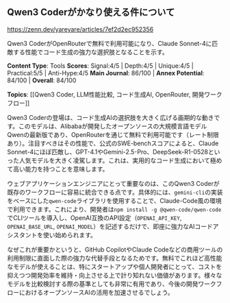 ## Qwen3 Coderがかなり使える件について

https://zenn.dev/yareyare/articles/7ef2d2ec952356

Qwen3 CoderがOpenRouterで無料で利用可能になり、Claude Sonnet-4に匹敵する性能でコード生成の強力な選択肢となることを示す。

**Content Type**: Tools
**Scores**: Signal:4/5 | Depth:4/5 | Unique:4/5 | Practical:5/5 | Anti-Hype:4/5
**Main Journal**: 86/100 | **Annex Potential**: 84/100 | **Overall**: 84/100

**Topics**: [[Qwen3 Coder, LLM性能比較, コード生成AI, OpenRouter, 開発ワークフロー]]

Qwen3 Coderの登場は、コード生成AIの選択肢を大きく広げる画期的な動きです。このモデルは、Alibabaが開発したオープンソースの大規模言語モデルQwenの最新版であり、OpenRouterを通じて無料で利用可能です（レート制限あり）。注目すべきはその性能で、公式のSWE-benchスコアによると、Claude Sonnet-4にほぼ匹敵し、GPT-4.1やGemini-2.5-Pro、DeepSeek-R1-0528といった人気モデルを大きく凌駕します。これは、実用的なコード生成において極めて高い能力を持つことを意味します。

ウェブアプリケーションエンジニアにとって重要なのは、このQwen3 Coderが既存のワークフローに容易に統合できる点です。具体的には、`gemini-cli`の実装をベースにした`qwen-code`ライブラリを使用することで、Claude-Code風の環境で利用できます。これにより、開発者は`npm install -g @qwen-code/qwen-code`でCLIツールを導入し、OpenAI互換のAPI設定（`OPENAI_API_KEY`, `OPENAI_BASE_URL`, `OPENAI_MODEL`）を記述するだけで、即座に強力なAIコードアシスタントを使い始められます。

なぜこれが重要かというと、GitHub CopilotやClaude Codeなどの商用ツールの利用制限に直面した際の強力な代替手段となるためです。無料でこれほど高性能なモデルが使えることは、特にスタートアップや個人開発者にとって、コストを抑えつつ開発効率を維持・向上させる上で計り知れない価値があります。様々なモデルを比較検討する際の基準としても非常に有用であり、今後の開発ワークフローにおけるオープンソースAIの活用を加速させるでしょう。